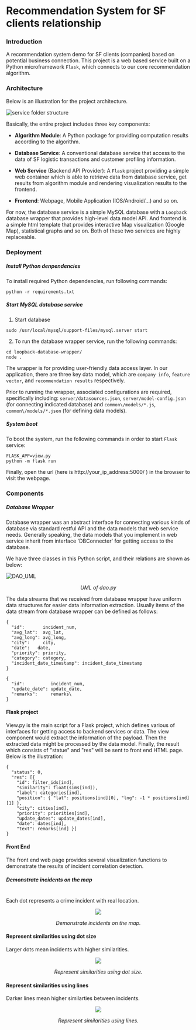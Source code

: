 Recommendation System for SF clients relationship
===

### Introduction

A recommendation system demo for SF clients (companies) based on potential business connection. This project is a web based service built on a Python microframework `Flask`, which connects to our core recommendation algorithm.

### Architecture

Below is an illustration for the project architecture.

![service folder structure]()

Basically, the entire project includes three key components:

- **Algorithm Module**: A Python package for providing computation results according to the algorithm.

- **Database Service**: A conventional database service that access to the data of SF logistic transactions and customer profiling information.
- **Web Service** (Backend API Provider): A `Flask` project providing a simple web container which is able to retrieve data from database service, get results from algorithm module and rendering visualization results to the frontend.
- **Frontend**: Webpage, Mobile Application (IOS/Android/...) and so on.

For now, the database service is a simple MySQL database with a `Loopback` database wrapper that provides high-level data model API. And frontend is a simple html template that provides interactive Map visualization (Google Map), statistical graphs and so on. Both of these two services are highly replaceable.

### Deployment

##### Install Python denpendencies

To install required Python dependencies, run following commands:
```
python -r requirements.txt
```

##### Start MySQL database service

1. Start database
```
sudo /usr/local/mysql/support-files/mysql.server start
```
2. To run the database wrapper service, run the following commands:
```
cd loopback-database-wrapper/
node .
```
The wrapper is for providing user-friendly data access layer. In our application, there are three key data model, which are `company info`, `feature vector`, and `recommendation results` respectively.

Prior to running the wrapper, associated configurations are required, specifically including: `server/datasources.json`, `server/model-config.json` (for connecting indicated database) and `common\/models/*.js`, `common\/models/*.json` (for defining data models).

##### System boot
To boot the system, run the following commands in order to start `Flask` service:

```
FLASK_APP=view.py
python -m flask run
```

Finally, open the url (here is http://your_ip_address:5000/ ) in the browser to visit the webpage.

### Components

##### Database Wrapper

Database wrapper was an abstract interface for connecting various kinds of database via standard restful API and the data models that web service needs. Generally speaking, the data models that you implement in web service inherit from interface 'DBConnecter' for getting access to the database.

We have three classes in this Python script, and their relations are shown as below:

![DAO_UML](https://github.com/meowoodie/Crime-Pattern-Detection-for-APD/blob/Suyi/service/static/readme_img/DAO_UML.png)

*<p align="center">UML of dao.py</p>*

The data streams that we received from database wrapper have uniform data structures for easier data information extraction.
Usually items of the data stream from database wrapper can be defined as follows:
```
{
  "id":       incident_num,
  "avg_lat":  avg_lat,
  "avg_long": avg_long,
  "city":     city,
  "date":   date,
  "priority": priority,
  "category": category,
  "incident_date_timestamp": incident_date_timestamp
}
```
```
{
  "id":          incident_num,
  "update_date": update_date,
  "remarks":     remarks\
}
```

#### Flask project

View.py is the main script for a Flask project, which defines various of interfaces for getting access to backend services or data. The view component would extract the information of the payload. Then the extracted data might be processed by the data model. Finally, the result which consists of "statue" and "res" will be sent to front end HTML page. Below is the illustration:
```
{
  "status": 0,
  "res": [{
    "id": filter_ids[ind],
    "similarity": float(sims[ind]),
    "label": categories[ind],
    "position": { "lat": positions[ind][0], "lng": -1 * positions[ind][1] },
    "city": cities[ind],
    "priority": priorities[ind],
    "update_dates": update_dates[ind],
    "date": dates[ind],
    "text": remarks[ind] }]
}
```
#### Front End

The front end web page provides several visualization functions to demonstrate the results of incident correlation detection.

##### Demonstrate incidents on the map
<br>Each dot represents a crime incident with real location.</br>
<div align=center><img src="https://github.com/meowoodie/Crime-Pattern-Detection-for-APD/blob/Suyi/service/static/readme_img/dots_on_map.gif"/></div>

*<p align="center">Demonstrate incidents on the map.</p>*

#### Represent similarities using dot size
Larger dots mean incidents with higher similarities.
<div align=center><img src="https://github.com/meowoodie/Crime-Pattern-Detection-for-APD/blob/Suyi/service/static/readme_img/biggerdots.jpg"/></div>

*<p align="center">Represent similarities using dot size.</p>*

#### Represent similarities using lines
Darker lines mean higher similarties between incidents.
<div align=center><img src="https://github.com/meowoodie/Crime-Pattern-Detection-for-APD/blob/Suyi/service/static/readme_img/lines.gif"/></div>

*<p align="center">Represent similarities using lines.</p>*
